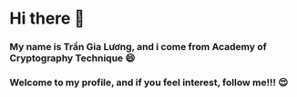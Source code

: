 # Hi there 👋
### My name is Trần Gia Lương, and i come from Academy of Cryptography Technique 😄
### Welcome to my profile, and if you feel interest, follow me!!! :heart_eyes:
<!--
**TGLuong/TGLuong** is a ✨ _special_ ✨ repository because its `README.md` (this file) appears on your GitHub profile.

Here are some ideas to get you started:

- 🔭 I’m currently working on ...
- 🌱 I’m currently learning ...
- 👯 I’m looking to collaborate on ...
- 🤔 I’m looking for help with ...
- 💬 Ask me about ...
- 📫 How to reach me: ...
- 😄 Pronouns: ...
- ⚡ Fun fact: ...
-->
